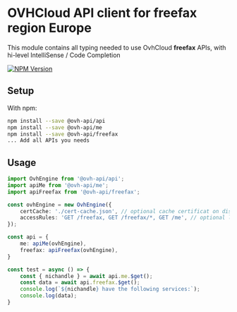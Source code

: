 # OVHCloud API client for **freefax** region Europe

This module contains all typing needed to use OvhCloud **freefax** APIs, with hi-level IntelliSense / Code Completion

[![NPM Version](https://img.shields.io/npm/v/@ovh-api/freefax.svg?style=flat)](https://www.npmjs.org/package/@ovh-api/freefax)

## Setup

With npm:

```bash
npm install --save @ovh-api/api
npm install --save @ovh-api/me
npm install --save @ovh-api/freefax
... Add all APIs you needs
```

## Usage

```typescript
import OvhEngine from '@ovh-api/api';
import apiMe from '@ovh-api/me';
import apiFreefax from '@ovh-api/freefax';

const ovhEngine = new OvhEngine({ 
    certCache: './cert-cache.json', // optional cache certificat on disk.
    accessRules: 'GET /freefax, GET /freefax/*, GET /me', // optional limit the requested privileges.
});

const api = {
    me: apiMe(ovhEngine),
    freefax: apiFreefax(ovhEngine),
}

const test = async () => {
    const { nichandle } = await api.me.$get();
    const data = await api.freefax.$get();
    console.log(`${nichandle} have the following services:`);
    console.log(data);
}
```
